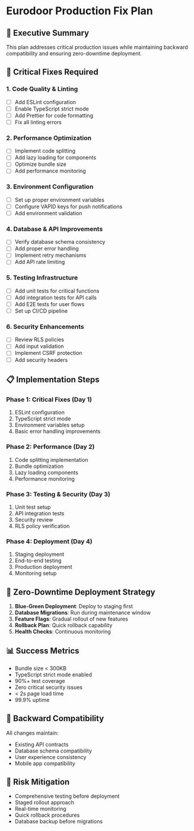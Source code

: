 # Eurodoor Production Fix Plan

## 🎯 Executive Summary
This plan addresses critical production issues while maintaining backward compatibility and ensuring zero-downtime deployment.

## 🔧 Critical Fixes Required

### 1. Code Quality & Linting
- [ ] Add ESLint configuration
- [ ] Enable TypeScript strict mode
- [ ] Add Prettier for code formatting
- [ ] Fix all linting errors

### 2. Performance Optimization
- [ ] Implement code splitting
- [ ] Add lazy loading for components
- [ ] Optimize bundle size
- [ ] Add performance monitoring

### 3. Environment Configuration
- [ ] Set up proper environment variables
- [ ] Configure VAPID keys for push notifications
- [ ] Add environment validation

### 4. Database & API Improvements
- [ ] Verify database schema consistency
- [ ] Add proper error handling
- [ ] Implement retry mechanisms
- [ ] Add API rate limiting

### 5. Testing Infrastructure
- [ ] Add unit tests for critical functions
- [ ] Add integration tests for API calls
- [ ] Add E2E tests for user flows
- [ ] Set up CI/CD pipeline

### 6. Security Enhancements
- [ ] Review RLS policies
- [ ] Add input validation
- [ ] Implement CSRF protection
- [ ] Add security headers

## 📋 Implementation Steps

### Phase 1: Critical Fixes (Day 1)
1. ESLint configuration
2. TypeScript strict mode
3. Environment variables setup
4. Basic error handling improvements

### Phase 2: Performance (Day 2)
1. Code splitting implementation
2. Bundle optimization
3. Lazy loading components
4. Performance monitoring

### Phase 3: Testing & Security (Day 3)
1. Unit test setup
2. API integration tests
3. Security review
4. RLS policy verification

### Phase 4: Deployment (Day 4)
1. Staging deployment
2. End-to-end testing
3. Production deployment
4. Monitoring setup

## 🚀 Zero-Downtime Deployment Strategy

1. **Blue-Green Deployment**: Deploy to staging first
2. **Database Migrations**: Run during maintenance window
3. **Feature Flags**: Gradual rollout of new features
4. **Rollback Plan**: Quick rollback capability
5. **Health Checks**: Continuous monitoring

## 📊 Success Metrics

- Bundle size < 300KB
- TypeScript strict mode enabled
- 90%+ test coverage
- Zero critical security issues
- < 2s page load time
- 99.9% uptime

## 🔄 Backward Compatibility

All changes maintain:
- Existing API contracts
- Database schema compatibility
- User experience consistency
- Mobile app compatibility

## 📝 Risk Mitigation

- Comprehensive testing before deployment
- Staged rollout approach
- Real-time monitoring
- Quick rollback procedures
- Database backup before migrations
